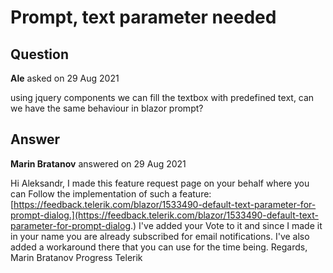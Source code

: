 # Prompt, text parameter needed

## Question

**Ale** asked on 29 Aug 2021

using jquery components we can fill the textbox with predefined text, can we have the same behaviour in blazor prompt?

## Answer

**Marin Bratanov** answered on 29 Aug 2021

Hi Aleksandr, I made this feature request page on your behalf where you can Follow the implementation of such a feature: [https://feedback.telerik.com/blazor/1533490-default-text-parameter-for-prompt-dialog.](https://feedback.telerik.com/blazor/1533490-default-text-parameter-for-prompt-dialog.) I've added your Vote to it and since I made it in your name you are already subscribed for email notifications. I've also added a workaround there that you can use for the time being. Regards, Marin Bratanov Progress Telerik
